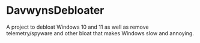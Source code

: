 # DavwynsDebloater
A project to debloat Windows 10 and 11 as well as remove telemetry/spyware and other bloat that makes Windows slow and annoying.

